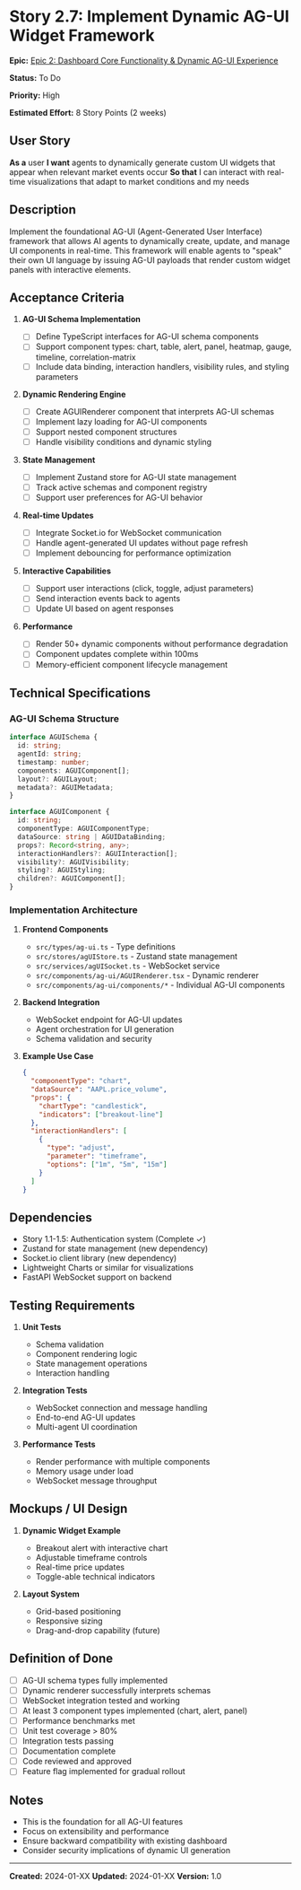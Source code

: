# Story 2.7: Implement Dynamic AG-UI Widget Framework

**Epic:** [Epic 2: Dashboard Core Functionality & Dynamic AG-UI Experience](../epic-2.md)

**Status:** To Do

**Priority:** High

**Estimated Effort:** 8 Story Points (2 weeks)

## User Story

**As a** user
**I want** agents to dynamically generate custom UI widgets that appear when relevant market events occur
**So that** I can interact with real-time visualizations that adapt to market conditions and my needs

## Description

Implement the foundational AG-UI (Agent-Generated User Interface) framework that allows AI agents to dynamically create, update, and manage UI components in real-time. This framework will enable agents to "speak" their own UI language by issuing AG-UI payloads that render custom widget panels with interactive elements.

## Acceptance Criteria

1. **AG-UI Schema Implementation**

   - [ ] Define TypeScript interfaces for AG-UI schema components
   - [ ] Support component types: chart, table, alert, panel, heatmap, gauge, timeline, correlation-matrix
   - [ ] Include data binding, interaction handlers, visibility rules, and styling parameters

2. **Dynamic Rendering Engine**

   - [ ] Create AGUIRenderer component that interprets AG-UI schemas
   - [ ] Implement lazy loading for AG-UI components
   - [ ] Support nested component structures
   - [ ] Handle visibility conditions and dynamic styling

3. **State Management**

   - [ ] Implement Zustand store for AG-UI state management
   - [ ] Track active schemas and component registry
   - [ ] Support user preferences for AG-UI behavior

4. **Real-time Updates**

   - [ ] Integrate Socket.io for WebSocket communication
   - [ ] Handle agent-generated UI updates without page refresh
   - [ ] Implement debouncing for performance optimization

5. **Interactive Capabilities**

   - [ ] Support user interactions (click, toggle, adjust parameters)
   - [ ] Send interaction events back to agents
   - [ ] Update UI based on agent responses

6. **Performance**
   - [ ] Render 50+ dynamic components without performance degradation
   - [ ] Component updates complete within 100ms
   - [ ] Memory-efficient component lifecycle management

## Technical Specifications

### AG-UI Schema Structure

```typescript
interface AGUISchema {
  id: string;
  agentId: string;
  timestamp: number;
  components: AGUIComponent[];
  layout?: AGUILayout;
  metadata?: AGUIMetadata;
}

interface AGUIComponent {
  id: string;
  componentType: AGUIComponentType;
  dataSource: string | AGUIDataBinding;
  props?: Record<string, any>;
  interactionHandlers?: AGUIInteraction[];
  visibility?: AGUIVisibility;
  styling?: AGUIStyling;
  children?: AGUIComponent[];
}
```

### Implementation Architecture

1. **Frontend Components**

   - `src/types/ag-ui.ts` - Type definitions
   - `src/stores/agUIStore.ts` - Zustand state management
   - `src/services/agUISocket.ts` - WebSocket service
   - `src/components/ag-ui/AGUIRenderer.tsx` - Dynamic renderer
   - `src/components/ag-ui/components/*` - Individual AG-UI components

2. **Backend Integration**

   - WebSocket endpoint for AG-UI updates
   - Agent orchestration for UI generation
   - Schema validation and security

3. **Example Use Case**
   ```json
   {
     "componentType": "chart",
     "dataSource": "AAPL.price_volume",
     "props": {
       "chartType": "candlestick",
       "indicators": ["breakout-line"]
     },
     "interactionHandlers": [
       {
         "type": "adjust",
         "parameter": "timeframe",
         "options": ["1m", "5m", "15m"]
       }
     ]
   }
   ```

## Dependencies

- Story 1.1-1.5: Authentication system (Complete ✓)
- Zustand for state management (new dependency)
- Socket.io client library (new dependency)
- Lightweight Charts or similar for visualizations
- FastAPI WebSocket support on backend

## Testing Requirements

1. **Unit Tests**

   - Schema validation
   - Component rendering logic
   - State management operations
   - Interaction handling

2. **Integration Tests**

   - WebSocket connection and message handling
   - End-to-end AG-UI updates
   - Multi-agent UI coordination

3. **Performance Tests**
   - Render performance with multiple components
   - Memory usage under load
   - WebSocket message throughput

## Mockups / UI Design

1. **Dynamic Widget Example**

   - Breakout alert with interactive chart
   - Adjustable timeframe controls
   - Real-time price updates
   - Toggle-able technical indicators

2. **Layout System**
   - Grid-based positioning
   - Responsive sizing
   - Drag-and-drop capability (future)

## Definition of Done

- [ ] AG-UI schema types fully implemented
- [ ] Dynamic renderer successfully interprets schemas
- [ ] WebSocket integration tested and working
- [ ] At least 3 component types implemented (chart, alert, panel)
- [ ] Performance benchmarks met
- [ ] Unit test coverage > 80%
- [ ] Integration tests passing
- [ ] Documentation complete
- [ ] Code reviewed and approved
- [ ] Feature flag implemented for gradual rollout

## Notes

- This is the foundation for all AG-UI features
- Focus on extensibility and performance
- Ensure backward compatibility with existing dashboard
- Consider security implications of dynamic UI generation

---

**Created:** 2024-01-XX
**Updated:** 2024-01-XX
**Version:** 1.0
